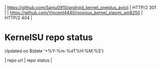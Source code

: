 | https://github.com/Sanju0910/android_kernel_oneplus_avicii |  HTTP/2 301  |
| https://github.com/Vincent4440/noxious_kernel_xiaomi_sm8250 |  HTTP/2 404  |
# KernelSU repo status

Updated on $(date '+%Y-%m-%dT%H:%M:%S')

| repo url | repo status |

